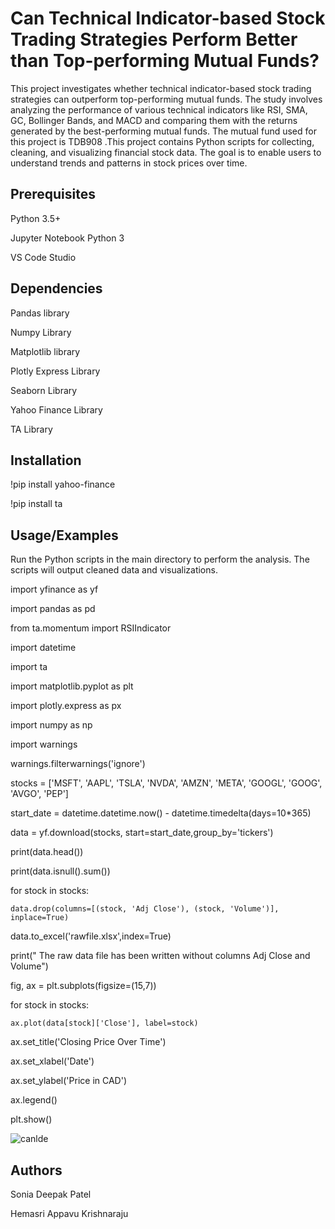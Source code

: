 
# Can Technical Indicator-based Stock Trading Strategies Perform Better than Top-performing Mutual Funds?

This project investigates whether technical indicator-based stock trading strategies can outperform top-performing mutual funds. The study involves analyzing the performance of various technical indicators like RSI, SMA, GC, Bollinger Bands, and MACD and comparing them with the returns generated by the best-performing mutual funds. The mutual fund used for this project is TDB908 .This project contains Python scripts for collecting, cleaning, and visualizing financial stock data. The goal is to enable users to understand trends and patterns in stock prices over time.
## Prerequisites 
Python 3.5+

Jupyter Notebook Python 3 

VS Code Studio 


## Dependencies 
Pandas library

Numpy Library 

Matplotlib library

Plotly Express Library 

Seaborn Library 

Yahoo Finance Library

TA Library

## Installation

!pip install yahoo-finance

!pip install ta

## Usage/Examples

Run the Python scripts in the main directory to perform the analysis. The scripts will output cleaned data and visualizations.


import yfinance as yf

import pandas as pd

from ta.momentum import RSIIndicator

import datetime 

import ta

import matplotlib.pyplot as plt

import plotly.express as px

import numpy as np

import warnings

warnings.filterwarnings('ignore')



stocks = ['MSFT', 'AAPL', 'TSLA', 'NVDA', 'AMZN', 'META', 'GOOGL', 'GOOG', 'AVGO', 'PEP']

start_date = datetime.datetime.now() - datetime.timedelta(days=10*365)

data = yf.download(stocks, start=start_date,group_by='tickers')

print(data.head())

print(data.isnull().sum())


for stock in stocks:
    
    data.drop(columns=[(stock, 'Adj Close'), (stock, 'Volume')], inplace=True)

data.to_excel('rawfile.xlsx',index=True)

print(" The raw data file has been written without columns Adj Close and Volume")

fig, ax = plt.subplots(figsize=(15,7))

for stock in stocks:

    ax.plot(data[stock]['Close'], label=stock)

ax.set_title('Closing Price Over Time')

ax.set_xlabel('Date')

ax.set_ylabel('Price in CAD')

ax.legend()

plt.show()


![canlde](https://github.com/sdp1497-cpu/Financial-Stock-Analysis/assets/153023802/d78d97f3-c886-472d-9c9f-443a6ff84a3b)


## Authors

Sonia Deepak Patel

Hemasri Appavu Krishnaraju


